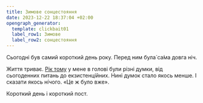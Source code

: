 ```yaml
---
title: Зимове сонцестояння
date: 2023-12-22 18:37:04 +02:00
opengraph_generator:
  template: clickbait01
  label_row1: Зимове
  label_row2: сонцестояння
---
```


Сьогодні був самий короткий день року. Перед ним була́ са́ма довга ніч.

Життя триває. [Рік тому][1] у мене в голові були різні думки, від сьогоденних питань до екзистенці́йних. Нині думок стало якось менше. І сказати якось ні́чого. «Це ж було вже».

Короткий день і короткий пост.

[1]: /2022/12/21/sama-dovha-nich-sama-temna-nich.html
